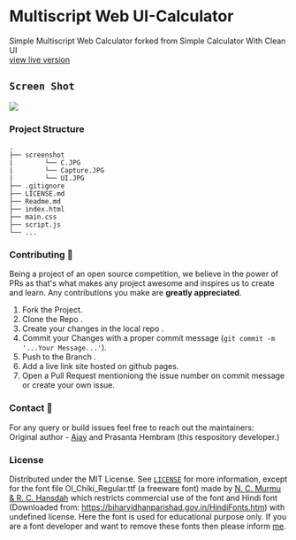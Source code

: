 # Multiscript Web UI-Calculator
Simple Multiscript Web Calculator forked from Simple Calculator With Clean UI
<br>
<a href="https://code-recursion.github.io/UI-Calculator">view live version</a>
## `Screen Shot`
<img src="ScreenShot/C.JPG">

### Project Structure
    .
    ├── screenshot
    |        └── C.JPG
    |        └── Capture.JPG
    |        └── UI.JPG
    ├── .gitignore
    ├── LICENSE.md
    ├── Readme.md
    ├── index.html
    ├── main.css
    ├── script.js
    └── ...

### Contributing :tada:

Being a project of an open source competition, we believe in the power of PRs as that's what makes any project awesome and inspires us to create and learn. Any contributions you make are **greatly appreciated**.

1. Fork the Project.
2. Clone the Repo .
2. Create your changes in the local repo .
3. Commit your Changes with a proper commit message (`git commit -m '...Your Message...'`).
4. Push to the Branch .
5. Add a live link site hosted on github pages.
6. Open a Pull Request mentioniong the issue number on commit message or create your own issue.

### Contact :email:
For any query or build issues feel free to reach out the maintainers:<br>
Original author - [Ajay](https://github.com/Code-Recursion) and Prasanta Hembram (this respository developer.)
 
### License
Distributed under the MIT License. See [`LICENSE`](https://github.com/Code-Recursion/UI-Calculator/blob/master/LICENSE.md) for more information, except for the font file Ol_Chiki_Regular.ttf (a freeware font) made by [N. C. Murmu & R. C. Hansdah](https://wesanthals.tripod.com/id19.html) which restricts commercial use of the font and Hindi font (Downloaded from: https://biharvidhanparishad.gov.in/HindiFonts.htm) with undefined license. Here the font is used for educational purpose only. If you are a font developer and want to remove these fonts then please inform [me](https://github.com/Prasanta-Hembram). 
